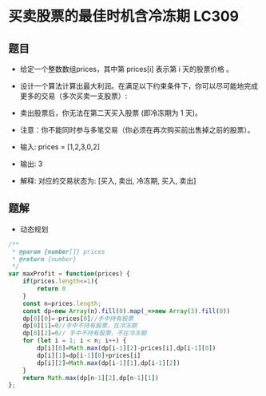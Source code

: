 # 买卖股票的最佳时机含冷冻期 LC309

## 题目
* 给定一个整数数组prices，其中第  prices[i] 表示第 i 天的股票价格 。​
* 设计一个算法计算出最大利润。在满足以下约束条件下，你可以尽可能地完成更多的交易（多次买卖一支股票）:
* 卖出股票后，你无法在第二天买入股票 (即冷冻期为 1 天)。
* 注意：你不能同时参与多笔交易（你必须在再次购买前出售掉之前的股票）。

* 输入: prices = [1,2,3,0,2]
* 输出: 3
* 解释: 对应的交易状态为: [买入, 卖出, 冷冻期, 买入, 卖出]

## 题解
* 动态规划
```javascript
/**
 * @param {number[]} prices
 * @return {number}
 */
var maxProfit = function(prices) {
    if(prices.length<=1){
        return 0
    }
    const n=prices.length;
    const dp=new Array(n).fill(0).map(_=>new Array(3).fill(0))
    dp[0][0]=-prices[0]//手中持有股票
    dp[0][1]=0//手中不持有股票，在冷冻期
    dp[0][2]=0// 手中不持有股票，不在冷冻期
    for (let i = 1; i < n; i++) {
        dp[i][0]=Math.max(dp[i-1][2]-prices[i],dp[i-1][0])
        dp[i][1]=dp[i-1][0]+prices[i]
        dp[i][2]=Math.max(dp[i-1][1],dp[i-1][2])
    }
    return Math.max(dp[n-1][2],dp[n-1][1])
};
```